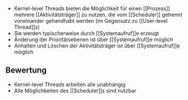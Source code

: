 - Kernel-level Threads bieten die Möglichkeit für einen [[Prozess]] mehrere [[Aktivitätsträger]] zu nutzen, die vom [[Scheduler]] getrennt voneinander gehandhabt werden (im Gegensatz zu [[User-level Thread]]s)
- Sie werden typischerweise durch [[Systemaufruf]]e erzeugt
- Änderung der Prioritätsebenen ist über [[Systemaufruf]]e möglich
- Anhalten und Löschen der Aktivitätsträger ist über [[Systemaufruf]]e möglich
## Bewertung
- Kernel-level Threads arbeiten alle unabhängig
- Alle Möglichkeiten des [[Scheduler]]s sind nutzbar
